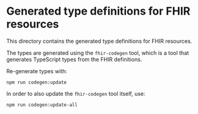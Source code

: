 # Generated type definitions for FHIR resources

This directory contains the generated type definitions for FHIR resources.

The types are generated using the `fhir-codegen` tool, which is a tool that generates TypeScript types from the FHIR definitions.

Re-generate types with:
```
npm run codegen:update
```

In order to also update the `fhir-codegen` tool itself, use:
```
npm run codegen:update-all
```
